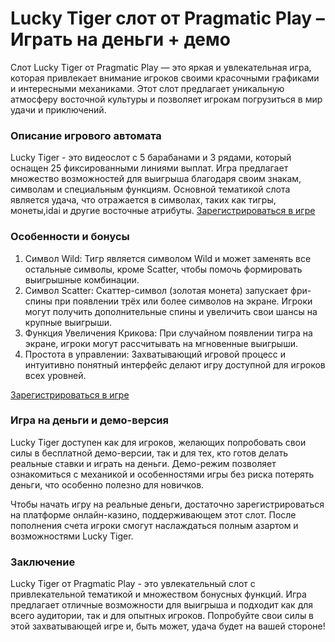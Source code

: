 # Lucky Tiger слот от Pragmatic Play – Играть на деньги + демо

Слот Lucky Tiger от Pragmatic Play — это яркая и увлекательная игра, которая привлекает внимание игроков своими красочными графиками и интересными механиками. Этот слот предлагает уникальную атмосферу восточной культуры и позволяет игрокам погрузиться в мир удачи и приключений.

### Описание игрового автомата

Lucky Tiger - это видеослот с 5 барабанами и 3 рядами, который оснащен 25 фиксированными линиями выплат. Игра предлагает множество возможностей для выигрыша благодаря своим знакам, символам и специальным функциям. Основной тематикой слота является удача, что отражается в символах, таких как тигры, монеты,idai и другие восточные атрибуты.
<a href="https://t.me/sdelatkrupnuyustavku/41">Зарегистрироваться в игре</a>


### Особенности и бонусы

1. Символ Wild: Тигр является символом Wild и может заменять все остальные символы, кроме Scatter, чтобы помочь формировать выигрышные комбинации.
2. Символ Scatter: Скаттер-символ (золотая монета) запускает фри-спины при появлении трёх или более символов на экране. Игроки могут получить дополнительные спины и увеличить свои шансы на крупные выигрыши.
3. Функция Увеличения Крикова: При случайном появлении тигра на экране, игроки могут рассчитывать на мгновенные выигрыши.
4. Простота в управлении: Захватывающий игровой процесс и интуитивно понятный интерфейс делают игру доступной для игроков всех уровней.

 <a href="https://t.me/sdelatkrupnuyustavku/41">Зарегистрироваться в игре</a>


### Игра на деньги и демо-версия

Lucky Tiger доступен как для игроков, желающих попробовать свои силы в бесплатной демо-версии, так и для тех, кто готов делать реальные ставки и играть на деньги. Демо-режим позволяет ознакомиться с механикой и особенностями игры без риска потерять деньги, что особенно полезно для новичков.

Чтобы начать игру на реальные деньги, достаточно зарегистрироваться на платформе онлайн-казино, поддерживающем этот слот. После пополнения счета игроки смогут наслаждаться полным азартом и возможностями Lucky Tiger.

### Заключение

Lucky Tiger от Pragmatic Play - это увлекательный слот с привлекательной тематикой и множеством бонусных функций. Игра предлагает отличные возможности для выигрыша и подходит как для всего аудитории, так и для опытных игроков. Попробуйте свои силы в этой захватывающей игре и, быть может, удача будет на вашей стороне!
